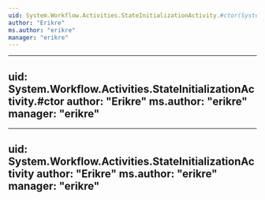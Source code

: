 ```yaml
---
uid: System.Workflow.Activities.StateInitializationActivity.#ctor(System.String)
author: "Erikre"
ms.author: "erikre"
manager: "erikre"
---
```


---
uid: System.Workflow.Activities.StateInitializationActivity.#ctor
author: "Erikre"
ms.author: "erikre"
manager: "erikre"
---

---
uid: System.Workflow.Activities.StateInitializationActivity
author: "Erikre"
ms.author: "erikre"
manager: "erikre"
---

